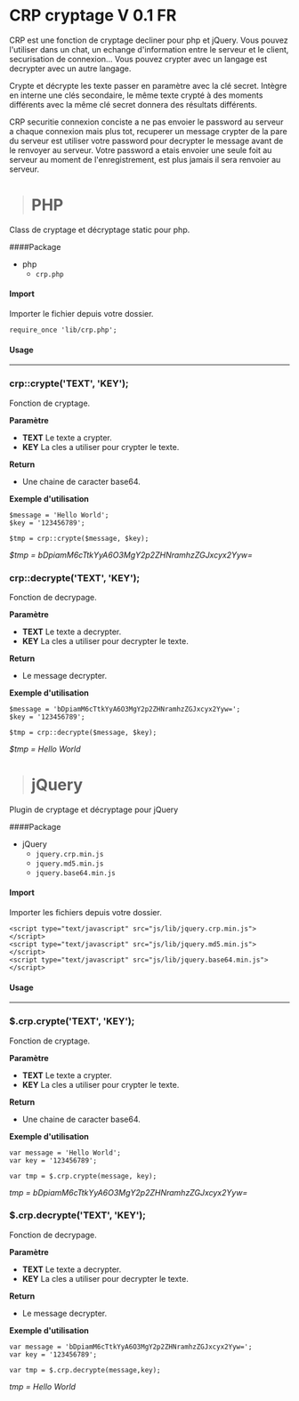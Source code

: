 # CRP cryptage V 0.1 FR

CRP est une fonction de cryptage decliner pour php et jQuery. Vous pouvez l'utiliser dans un chat, un echange d'information entre le serveur et le client, securisation de connexion… Vous pouvez crypter avec un langage est decrypter avec un autre langage.

Crypte et décrypte les texte passer en paramètre avec la clé secret. Intègre en interne une clés secondaire, le même texte crypté à des moments différents avec la même clé secret donnera des résultats différents.

CRP securitie connexion conciste a ne pas envoier le password au serveur a chaque connexion mais plus tot, recuperer un message crypter de la pare du serveur est utiliser votre password pour decrypter le message avant de le renvoyer au serveur. Votre password a etais envoier une seule foit au serveur au moment de l'enregistrement, est plus jamais il sera renvoier au serveur.

># PHP
Class de cryptage et décryptage static pour php.

####Package
* php
	* `crp.php`

#### Import
Importer le fichier depuis votre dossier.

	require_once 'lib/crp.php';

#### Usage
***
### crp::crypte('TEXT', 'KEY');
Fonction de cryptage.

**Paramètre**

* **TEXT** Le texte a crypter.
* **KEY** La cles a utiliser pour crypter le texte.

**Return**

* Une chaine de caracter base64.

**Exemple d'utilisation**

	$message = 'Hello World';
	$key = '123456789';
	
	$tmp = crp::crypte($message, $key);
*$tmp = bDpiamM6cTtkYyA6O3MgY2p2ZHNramhzZGJxcyx2Yyw=*

### crp::decrypte('TEXT', 'KEY');
Fonction de decrypage.

**Paramètre**

* **TEXT** Le texte a decrypter.
* **KEY** La cles a utiliser pour decrypter le texte.

**Return**

* Le message decrypter.

**Exemple d'utilisation**

	$message = 'bDpiamM6cTtkYyA6O3MgY2p2ZHNramhzZGJxcyx2Yyw=';
	$key = '123456789';
	
	$tmp = crp::decrypte($message, $key);
*$tmp = Hello World*

># jQuery
Plugin de cryptage et décryptage pour jQuery

####Package
* jQuery
	* `jquery.crp.min.js`
	* `jquery.md5.min.js`
	* `jquery.base64.min.js`

#### Import
Importer les fichiers depuis votre dossier.

	<script type="text/javascript" src="js/lib/jquery.crp.min.js"></script>
	<script type="text/javascript" src="js/lib/jquery.md5.min.js"></script>
	<script type="text/javascript" src="js/lib/jquery.base64.min.js"></script>

#### Usage
***
### $.crp.crypte('TEXT', 'KEY');
Fonction de cryptage.

**Paramètre**

* **TEXT** Le texte a crypter.
* **KEY** La cles a utiliser pour crypter le texte.

**Return**

* Une chaine de caracter base64.

**Exemple d'utilisation**

	var message = 'Hello World';
	var key = '123456789';
	
	var tmp = $.crp.crypte(message, key);
*tmp = bDpiamM6cTtkYyA6O3MgY2p2ZHNramhzZGJxcyx2Yyw=*

### $.crp.decrypte('TEXT', 'KEY');
Fonction de decrypage.

**Paramètre**

* **TEXT** Le texte a decrypter.
* **KEY** La cles a utiliser pour decrypter le texte.

**Return**

* Le message decrypter.

**Exemple d'utilisation**

	var message = 'bDpiamM6cTtkYyA6O3MgY2p2ZHNramhzZGJxcyx2Yyw=';
	var key = '123456789';
	
	var tmp = $.crp.decrypte(message,key);
*tmp = Hello World*